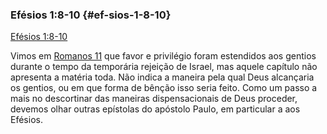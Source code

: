 ### Efésios 1:8-10 {#ef-sios-1-8-10}

[Efésios 1:8-10](http://bibliaonline.com.br/acf/ef/1/8-10)

Vimos em [Romanos 11](http://bibliaonline.com.br/acf/rm/11) que favor e privilégio foram estendidos aos gentios durante o tempo da temporária rejeição de Israel, mas aquele capítulo não apresenta a matéria toda. Não indica a maneira pela qual Deus alcançaria os gentios, ou em que forma de bênção isso seria feito. Como um passo a mais no descortinar das maneiras dispensacionais de Deus proceder, devemos olhar outras epístolas do apóstolo Paulo, em particular a aos Efésios.